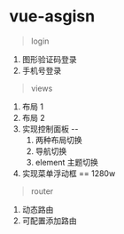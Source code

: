 # vue-asgisn

> login
1. 图形验证码登录
2. 手机号登录

> views
1. 布局 1 
2. 布局 2
3. 实现控制面板 -- 
    1. 两种布局切换
    3. 导航切换
    3. element 主题切换
4. 实现菜单浮动框 == 1280w

> router
1. 动态路由
2. 可配置添加路由